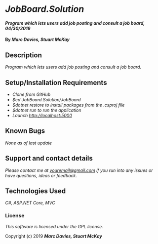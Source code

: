 # _JobBoard.Solution_

#### _Program which lets users add job posting and consult a job board, 04/30/2019_

#### By _**Marc Davies, Stuart McKay**_

## Description

_Program which lets users add job posting and consult a job board._

## Setup/Installation Requirements

* _Clone from GitHub_
* _$cd JobBoard.Solution/JobBoard_
* _$dotnet restore to install packages from the .csproj file_
* _$dotnet run to run the application_
* _Launch [http://localhost:5000](http://localhost:5000)_

## Known Bugs

_None as of last update_

## Support and contact details

_Please contact me at youremail@gmail.com if you run into any issues or have questions, ideas or feedback._

## Technologies Used

_C#, ASP.NET Core, MVC_

### License

*This software is licensed under the GPL license.*

Copyright (c) 2019 **_Marc Davies, Stuart McKay_**
